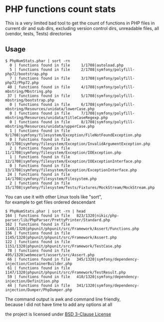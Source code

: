 # PHP functions count stats
  
This is a very limited bad tool to get the count of functions in PHP files in current dir and sub dirs,
excluding version control dirs, unreadable files, all (vendor, tests, Tests) directories
  
## Usage

```
$ PhpNumStats.phar | sort -rn
  0 | functions found in file     1/1708|autoload.php
  5 | functions found in file     2/1708|symfony/polyfill-php72/bootstrap.php
  7 | functions found in file     3/1708|symfony/polyfill-php72/Php72.php
 40 | functions found in file     4/1708|symfony/polyfill-mbstring/Mbstring.php
 37 | functions found in file     5/1708|symfony/polyfill-mbstring/bootstrap.php
  0 | functions found in file     6/1708|symfony/polyfill-mbstring/Resources/unidata/lowerCase.php
  0 | functions found in file     7/1708|symfony/polyfill-mbstring/Resources/unidata/titleCaseRegexp.php
  0 | functions found in file     8/1708|symfony/polyfill-mbstring/Resources/unidata/upperCase.php
  1 | functions found in file     9/1708|symfony/filesystem/Exception/FileNotFoundException.php
  0 | functions found in file    10/1708|symfony/filesystem/Exception/InvalidArgumentException.php
  2 | functions found in file    11/1708|symfony/filesystem/Exception/IOException.php
  1 | functions found in file    12/1708|symfony/filesystem/Exception/IOExceptionInterface.php
  0 | functions found in file    13/1708|symfony/filesystem/Exception/ExceptionInterface.php
 24 | functions found in file    14/1708|symfony/filesystem/Filesystem.php
  2 | functions found in file    15/1708|symfony/filesystem/Tests/Fixtures/MockStream/MockStream.php
```


You can use it with other Linux tools like "sort",           
for example to get files ordered descendant

```
$ PhpNumStats.phar | sort -rn | head
164 | functions found in file   823/1320|nikic/php-parser/lib/PhpParser/PrettyPrinter/Standard.php
162 | functions found in file  1140/1320|phpunit/phpunit/src/Framework/Assert/Functions.php
156 | functions found in file  1145/1320|phpunit/phpunit/src/Framework/Assert.php
122 | functions found in file  1151/1320|phpunit/phpunit/src/Framework/TestCase.php
 78 | functions found in file   495/1320|webmozart/assert/src/Assert.php
 66 | functions found in file   345/1320|symfony/dependency-injection/ContainerBuilder.php
 61 | functions found in file  1147/1320|phpunit/phpunit/src/Framework/TestResult.php
 59 | functions found in file   410/1320|symfony/dependency-injection/Definition.php
 44 | functions found in file   341/1320|symfony/dependency-injection/Dumper/PhpDumper.php
```

The command output is awk and command line friendly,    
because I did not have time to add any options at all

the project is licensed under [BSD 3-Clause License](LICENSE)